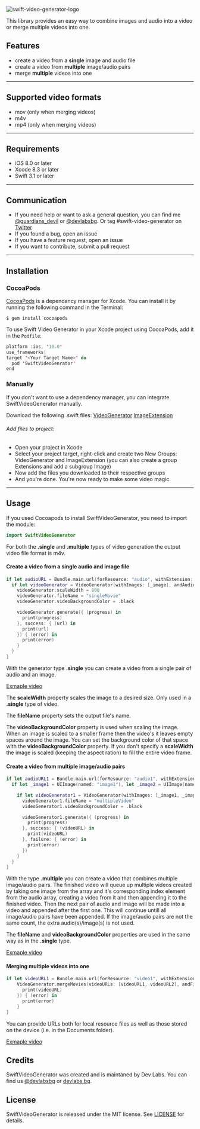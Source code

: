 ![swift-video-generator-logo](https://github.com/dev-labs-bg/swift-video-generator/blob/master/Example/SwiftVideoGenerator/Resources/swift-video-generator-logo.png)

This library provides an easy way to combine images and audio into a video or merge multiple videos into one.

## Features
- create a video from a **single** image and audio file
- create a video from **multiple** image/audio pairs
- merge **multiple** videos into one

---
## Supported video formats
- mov (only when merging videos)
- m4v
- mp4 (only when merging videos)

---
## Requirements
- iOS 8.0 or later
- Xcode 8.3 or later
- Swift 3.1 or later

---
## Communication
-  If you need help or want to ask a general question, you can find me [@guardians_devil](https://twitter.com/guardians_devil?lang=en) or [@devlabsbg](https://twitter.com/devlabsbg). Or tag #swift-video-generator on [Twitter](https://twitter.com/)
-  If you found a bug, open an issue
-  If you have a feature request, open an issue
-  If you want to contribute, submit a pull request

---
## Installation

### CocoaPods

[CocoaPods](https://cocoapods.org/) is a dependancy manager for Xcode. You can install it by running the following command in the Terminal:

```
$ gem install cocoapods
```

To use Swift Video Generator in your Xcode project using CocoaPods, add it in the `Podfile`:
```Swift
platform :ios, '10.0'
use_frameworks!
target '<Your Target Name>' do
  pod 'SwiftVideoGenrator'
end
```
### Manually

If you don't want to use a dependency manager, you can integrate SwiftVideoGenerator manually.

Download the following .swift files:
[VideoGenerator]()
[ImageExtension]()

###### Add files to project:
- Open your project in Xcode
- Select your project target, right-click and create two New Groups: VideoGenerator and ImageExtension (you can also create a group Extensions and add a subgroup Image)
- Now add the files you downloaded to their respective groups
- And you're done. You're now ready to make some video magic.
---
## Usage

If you used Cocoapods to install SwiftVideoGenerator, you need to import the module:
```Swift
import SwiftVideoGenerator
```
For both the **.single** and **.multiple** types of video generation the output video file format is m4v.

#### Create a video from a single audio and image file

```Swift
if let audioURL = Bundle.main.url(forResource: "audio", withExtension: "mp3"), let _image = UIImage(named: "image") {
  if let videoGenerator = VideoGenerator(withImages: [_image], andAudios: [audioURL], andType: .single) {
    videoGenerator.scaleWidth = 800
    videoGenerator.fileName = "singleMovie"
    videoGenerator.videoBackgroundColor = .black

    videoGenerator.generate({ (progress) in
      print(progress)
    }, success: { (url) in
      print(url)
    }) { (error) in
      print(error)
    }
  }
}
```
With the generator type **.single** you can create a video from a single pair of audio and an image.

[Exmaple video](https://drive.google.com/open?id=0B_VCX_bQMRqPYVprSnQzdERLTkk)

The **scaleWidth** property scales the image to a desired size. Only used in a **.single** type of video.

The **fileName** property sets the output file's name.

The **videoBackgroundColor** property is used when scaling the image. When an image is scaled to a smaller frame then the video's it leaves empty spaces around the image. You can set the background color of that space with the **videoBackgroundColor** property. If you don't specify a **scaleWidth** the image is scaled (keeping the aspect ration) to fill the entire video frame.

#### Create a video from multiple image/audio pairs

```Swift
if let audioURL1 = Bundle.main.url(forResource: "audio1", withExtension: "mp3"), let audioURL2 = Bundle.main.url(forResource: "audio2", withExtension: "mp3"), let audioURL3 = Bundle.main.url(forResource: "audio3", withExtension: "mp3") {
  if let _image1 = UIImage(named: "image1"), let _image2 = UIImage(named: "image2"), let _image3 = UIImage(named: "image3") {

    if let videoGenerator1 = VideoGenerator(withImages: [_image1, _image2, _image3], andAudios: [audioURL1, audioURL2, audioURL3], andType: .multiple) {
      videoGenerator1.fileName = "multipleVideo"
      videoGenerator1.videoBackgroundColor = .black

      videoGenerator1.generate({ (progress) in
        print(progress)
      }, success: { (videoURL) in
        print(videoURL)
      }, failure: { (error) in
        print(error)
      })
    }
  }
}
```
With the type **.multiple** you can create a video that combines multiple image/audio pairs. The finished video will queue up multiple videos created by taking one image from the array and it's corresponding index element from the audio array, creating a video from it and then appending it to the finished video.
Then the next pair of audio and image will be made into a video and appended after the first one. This will continue untill all image/audio pairs have been appended. If the image/audio pairs are not the same count, the extra audio(s)/image(s) is not used.

The **fileName** and **videoBackgroundColor** properties are used in the same way as in the **.single** type.

[Exmaple video](https://drive.google.com/open?id=0B_VCX_bQMRqPRkFuOWFhSllJbWc)

#### Merging multiple videos into one

```Swift
if let videoURL1 = Bundle.main.url(forResource: "video1", withExtension: "mov"), let videoURL2 = Bundle.main.url(forResource: "video2", withExtension: "mov") {
    VideoGenerator.mergeMovies(videoURLs: [videoURL1, videoURL2], andFileName: "mergedMovie", success: { (videoURL) in
      print(videoURL)
    }) { (error) in
      print(error)
    }
}
```
You can provide URLs both for local resource files as well as those stored on the device (i.e. in the Documents folder).

[Exmaple video](https://drive.google.com/open?id=0B_VCX_bQMRqPRWJrMEt2NDA1Mms)

## Credits

SwiftVideoGenerator was created and is maintaned by Dev Labs. You can find us [@devlabsbg](https://twitter.com/devlabsbg) or [devlabs.bg](http://devlabs.bg/).

## License

SwiftVideoGenerator is released under the MIT license. See [LICENSE]() for details.
